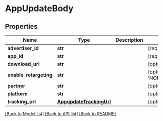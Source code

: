 # AppUpdateBody

## Properties
Name | Type | Description | Notes
------------ | ------------- | ------------- | -------------
**advertiser_id** | **str** |  | [required] 
**app_id** | **str** |  | [required] 
**download_url** | **str** |  | [optional] 
**enable_retargeting** | **str** |  | [optional] [default to 'NON_RETARGETING']
**partner** | **str** |  | [optional] 
**platform** | **str** |  | [optional] 
**tracking_url** | [**AppupdateTrackingUrl**](AppupdateTrackingUrl.md) |  | [optional] 

[[Back to Model list]](../README.md#documentation-for-models) [[Back to API list]](../README.md#documentation-for-api-endpoints) [[Back to README]](../README.md)

